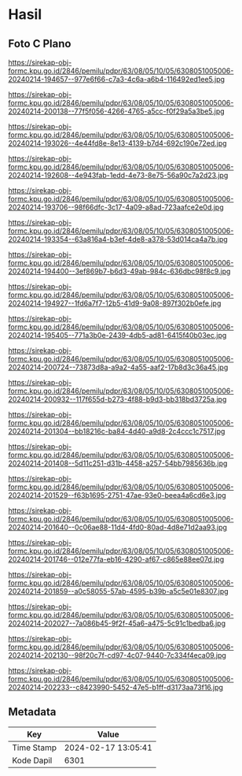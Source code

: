 # Hasil

## Foto C Plano

https://sirekap-obj-formc.kpu.go.id/2846/pemilu/pdpr/63/08/05/10/05/6308051005006-20240214-194657--977e6f66-c7a3-4c6a-a6b4-116492ed1ee5.jpg

https://sirekap-obj-formc.kpu.go.id/2846/pemilu/pdpr/63/08/05/10/05/6308051005006-20240214-200138--77f5f056-4266-4765-a5cc-f0f29a5a3be5.jpg

https://sirekap-obj-formc.kpu.go.id/2846/pemilu/pdpr/63/08/05/10/05/6308051005006-20240214-193026--4e44fd8e-8e13-4139-b7d4-692c190e72ed.jpg

https://sirekap-obj-formc.kpu.go.id/2846/pemilu/pdpr/63/08/05/10/05/6308051005006-20240214-192608--4e943fab-1edd-4e73-8e75-56a90c7a2d23.jpg

https://sirekap-obj-formc.kpu.go.id/2846/pemilu/pdpr/63/08/05/10/05/6308051005006-20240214-193706--98f66dfc-3c17-4a09-a8ad-723aafce2e0d.jpg

https://sirekap-obj-formc.kpu.go.id/2846/pemilu/pdpr/63/08/05/10/05/6308051005006-20240214-193354--63a816a4-b3ef-4de8-a378-53d014ca4a7b.jpg

https://sirekap-obj-formc.kpu.go.id/2846/pemilu/pdpr/63/08/05/10/05/6308051005006-20240214-194400--3ef869b7-b6d3-49ab-984c-636dbc98f8c9.jpg

https://sirekap-obj-formc.kpu.go.id/2846/pemilu/pdpr/63/08/05/10/05/6308051005006-20240214-194927--1fd6a7f7-12b5-41d9-9a08-897f302b0efe.jpg

https://sirekap-obj-formc.kpu.go.id/2846/pemilu/pdpr/63/08/05/10/05/6308051005006-20240214-195405--771a3b0e-2439-4db5-ad81-6415f40b03ec.jpg

https://sirekap-obj-formc.kpu.go.id/2846/pemilu/pdpr/63/08/05/10/05/6308051005006-20240214-200724--73873d8a-a9a2-4a55-aaf2-17b8d3c36a45.jpg

https://sirekap-obj-formc.kpu.go.id/2846/pemilu/pdpr/63/08/05/10/05/6308051005006-20240214-200932--117f655d-b273-4f88-b9d3-bb318bd3725a.jpg

https://sirekap-obj-formc.kpu.go.id/2846/pemilu/pdpr/63/08/05/10/05/6308051005006-20240214-201304--bb18216c-ba84-4d40-a9d8-2c4ccc1c7517.jpg

https://sirekap-obj-formc.kpu.go.id/2846/pemilu/pdpr/63/08/05/10/05/6308051005006-20240214-201408--5d11c251-d31b-4458-a257-54bb7985636b.jpg

https://sirekap-obj-formc.kpu.go.id/2846/pemilu/pdpr/63/08/05/10/05/6308051005006-20240214-201529--f63b1695-2751-47ae-93e0-beea4a6cd6e3.jpg

https://sirekap-obj-formc.kpu.go.id/2846/pemilu/pdpr/63/08/05/10/05/6308051005006-20240214-201640--0c06ae88-11d4-4fd0-80ad-4d8e71d2aa93.jpg

https://sirekap-obj-formc.kpu.go.id/2846/pemilu/pdpr/63/08/05/10/05/6308051005006-20240214-201746--012e77fa-eb16-4290-af67-c865e88ee07d.jpg

https://sirekap-obj-formc.kpu.go.id/2846/pemilu/pdpr/63/08/05/10/05/6308051005006-20240214-201859--a0c58055-57ab-4595-b39b-a5c5e01e8307.jpg

https://sirekap-obj-formc.kpu.go.id/2846/pemilu/pdpr/63/08/05/10/05/6308051005006-20240214-202027--7a086b45-9f2f-45a6-a475-5c91c1bedba6.jpg

https://sirekap-obj-formc.kpu.go.id/2846/pemilu/pdpr/63/08/05/10/05/6308051005006-20240214-202130--98f20c7f-cd97-4c07-9440-7c334f4eca09.jpg

https://sirekap-obj-formc.kpu.go.id/2846/pemilu/pdpr/63/08/05/10/05/6308051005006-20240214-202233--c8423990-5452-47e5-b1ff-d3173aa73f16.jpg


## Metadata

| Key        | Value               |
| ---------- | ------------------- |
| Time Stamp | 2024-02-17 13:05:41 |
| Kode Dapil | 6301                |



